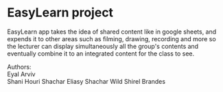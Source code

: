 # EasyLearn project



EasyLearn app takes the idea of shared content like in google sheets, and expends it to other areas such as filming, drawing, recording and more so the lecturer can display simultaneously all the group's contents and eventually combine it to an integrated content for the class to see.

Authors:  
  Eyal Arviv  
  Shani Houri
  Shachar Eliasy
  Shachar Wild
  Shirel Brandes
